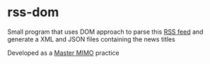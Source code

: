# rss-dom
Small program that uses DOM approach to parse this [RSS feed](http://www.europapress.es/rss/rss.aspx) and generate a XML and JSON files containing the news titles

Developed as a [Master MIMO](http://www.web.upsa.es/mimo/) practice